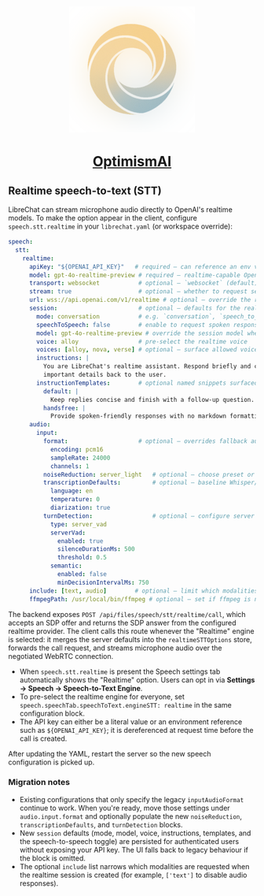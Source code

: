 <p align="center">
  <a href="https://chat.optimismai.app">
    <img src="client/public/assets/logo.svg" height="256">
  </a>
  <h1 align="center">
    <a href="https://chat.optimismai.app">OptimismAI</a>
  </h1>
</p>

## Realtime speech-to-text (STT)

LibreChat can stream microphone audio directly to OpenAI's realtime models. To
make the option appear in the client, configure `speech.stt.realtime` in your
`librechat.yaml` (or workspace override):

```yaml
speech:
  stt:
    realtime:
      apiKey: "${OPENAI_API_KEY}"   # required – can reference an env var
      model: gpt-4o-realtime-preview # required – realtime-capable OpenAI model
      transport: websocket           # optional – `websocket` (default) or `webrtc`
      stream: true                   # optional – whether to request server-side streaming
      url: wss://api.openai.com/v1/realtime # optional – override the realtime base URL
      session:                       # optional – defaults for the realtime session envelope
        mode: conversation           # e.g. `conversation`, `speech_to_text`, `speech_to_speech`
        speechToSpeech: false        # enable to request spoken responses from the model
        model: gpt-4o-realtime-preview # override the session model when it differs from `model`
        voice: alloy                 # pre-select the realtime voice
        voices: [alloy, nova, verse] # optional – surface allowed voices in the UI
        instructions: |
          You are LibreChat's realtime assistant. Respond briefly and confirm
          important details back to the user.
        instructionTemplates:        # optional named snippets surfaced to the UI
          default: |
            Keep replies concise and finish with a follow-up question.
          handsfree: |
            Provide spoken-friendly responses with no markdown formatting.
      audio:
        input:
          format:                    # optional – overrides fallback audio format defaults
            encoding: pcm16
            sampleRate: 24000
            channels: 1
          noiseReduction: server_light   # optional – choose preset or custom object
          transcriptionDefaults:         # optional – baseline Whisper/ASR preferences
            language: en
            temperature: 0
            diarization: true
          turnDetection:                 # optional – configure server / semantic VAD
            type: server_vad
            serverVad:
              enabled: true
              silenceDurationMs: 500
              threshold: 0.5
            semantic:
              enabled: false
              minDecisionIntervalMs: 750
      include: [text, audio]        # optional – limit which modalities are requested
      ffmpegPath: /usr/local/bin/ffmpeg # optional – set if ffmpeg is not on PATH
```

The backend exposes `POST /api/files/speech/stt/realtime/call`, which accepts an
SDP offer and returns the SDP answer from the configured realtime provider. The
client calls this route whenever the "Realtime" engine is selected: it merges the
server defaults into the `realtimeSTTOptions` store, forwards the call request,
and streams microphone audio over the negotiated WebRTC connection.

- When `speech.stt.realtime` is present the Speech settings tab automatically
  shows the "Realtime" option. Users can opt in via **Settings → Speech →
  Speech-to-Text Engine**.
- To pre-select the realtime engine for everyone, set
  `speech.speechTab.speechToText.engineSTT: realtime` in the same configuration
  block.
- The API key can either be a literal value or an environment reference such as
  `${OPENAI_API_KEY}`; it is dereferenced at request time before the call is
  created.

After updating the YAML, restart the server so the new speech configuration is
picked up.

### Migration notes

- Existing configurations that only specify the legacy `inputAudioFormat`
  continue to work. When you're ready, move those settings under
  `audio.input.format` and optionally populate the new
  `noiseReduction`, `transcriptionDefaults`, and `turnDetection` blocks.
- New `session` defaults (mode, model, voice, instructions, templates, and the
  speech-to-speech toggle) are persisted for authenticated users without exposing
  your API key. The UI falls back to legacy behaviour if the block is omitted.
- The optional `include` list narrows which modalities are requested when the
  realtime session is created (for example, `['text']` to disable audio
  responses).
